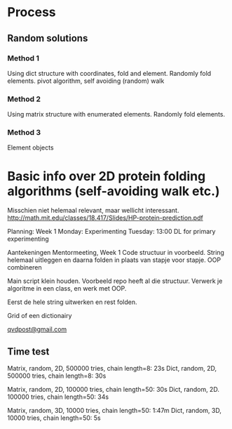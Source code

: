# Process

## Random solutions

### Method 1
Using dict structure with coordinates, fold and element. Randomly fold elements.
pivot algorithm, self avoiding (random) walk

### Method 2
Using matrix structure with enumerated elements. Randomly fold elements.

### Method 3
Element objects


# Basic info over 2D protein folding algorithms (self-avoiding walk etc.)
Misschien niet helemaal relevant, maar wellicht interessant.
http://math.mit.edu/classes/18.417/Slides/HP-protein-prediction.pdf


Planning:
Week 1
Monday: Experimenting
Tuesday: 13:00 DL for primary experimenting


Aantekeningen Mentormeeting, Week 1
Code structuur in voorbeeld.
String helemaal uitleggen en daarna folden in plaats van stapje voor stapje.
OOP combineren

Main script klein houden. Voorbeeld repo heeft al die structuur.
Verwerk je algoritme in een class, en werk met OOP.

Eerst de hele string uitwerken en rest folden.

Grid of een dictionairy

qvdpost@gmail.com

## Time test
Matrix, random, 2D, 500000 tries, chain length=8: 23s
Dict, random, 2D, 500000 tries, chain length=8: 30s

Matrix, random, 2D, 100000 tries, chain length=50: 30s
Dict, random, 2D. 100000 tries, chain length=50: 34s

Matrix, random, 3D, 10000 tries, chain length=50: 1:47m
Dict, random, 3D, 10000 tries, chain length=50: 5s
